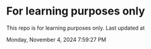 # For learning purposes only
This repo is for learning purposes only.
Last updated at

Monday, November 4, 2024 7:59:27 PM

